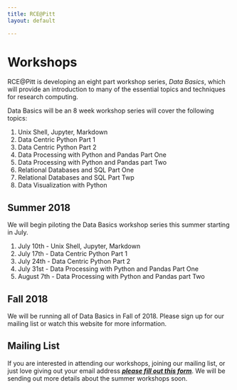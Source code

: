```yaml
---
title: RCE@Pitt
layout: default

---
```


# Workshops

RCE@Pitt is developing an eight part workshop series, *Data Basics*, which will provide an introduction to many of the essential topics and techniques for research computing.

Data Basics will be an 8 week workshop series will cover the following topics:

1. Unix Shell, Jupyter, Markdown
2. Data Centric Python Part 1
3. Data Centric Python Part 2
4. Data Processing with Python and Pandas Part One
5. Data Processing with Python and Pandas part Two
6. Relational Databases and SQL Part One
7. Relational Databases and SQL Part Twp
8. Data Visualization with Python

## Summer 2018

We will begin piloting the Data Basics workshop series this summer starting in July. 

1. July 10th - Unix Shell, Jupyter, Markdown
2. July 17th - Data Centric Python Part 1
3. July 24th - Data Centric Python Part 2
4. July 31st - Data Processing with Python and Pandas Part One
5. August 7th - Data Processing with Python and Pandas part Two


## Fall 2018

We will be running all of Data Basics in Fall of 2018. Please sign up for our mailing list or watch this website for more information.

## Mailing List

If you are interested in attending our workshops, joining our mailing list, or just love giving out your email address ***[please fill out this form](https://goo.gl/forms/wT2F0GtUu2xVnpLC2)***. We will be sending out more details about the summer workshops soon.
